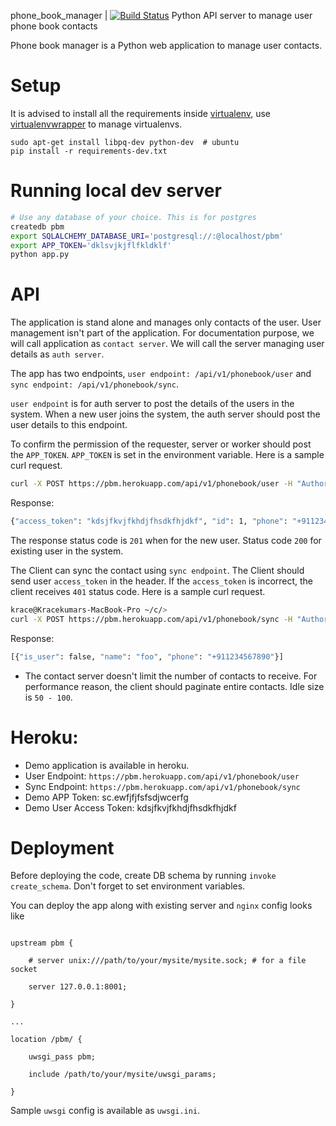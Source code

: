 phone_book_manager | [![Build Status](https://travis-ci.org/7CStudio/phone_book_manager.svg?branch=master)](https://travis-ci.org/7CStudio/phone_book_manager)
Python API server to manage user phone book contacts

Phone book manager is a Python web application to manage user contacts.

Setup
=====

It is advised to install all the requirements inside [virtualenv], use [virtualenvwrapper] to manage virtualenvs.

[virtualenv]: https://virtualenv.pypa.io/en/latest/
[virtualenvwrapper]: https://virtualenvwrapper.readthedocs.org/en/latest/

```
sudo apt-get install libpq-dev python-dev  # ubuntu
pip install -r requirements-dev.txt
```

Running local dev server
====

``` bash
# Use any database of your choice. This is for postgres
createdb pbm
export SQLALCHEMY_DATABASE_URI='postgresql://:@localhost/pbm'
export APP_TOKEN='dklsvjkjflfkldklf'
python app.py
```

API
===

The application is stand alone and manages only contacts of the user. User management isn't part of the application. For documentation purpose, we will call application as `contact server`.  We will call the server managing user details  as `auth server`.

The app has two endpoints, `user endpoint: /api/v1/phonebook/user` and `sync endpoint: /api/v1/phonebook/sync`.

`user endpoint` is for auth server to post the details of the users in the system. When a new user joins the system, the auth server should post the user details to this endpoint.

To confirm the permission of the requester, server or worker should post the `APP_TOKEN`. `APP_TOKEN` is set in the environment variable. Here is a sample curl request.

```bash
curl -X POST https://pbm.herokuapp.com/api/v1/phonebook/user -H "Authorization: <app_token>" -d '{"phone": "+911234567890", "access_token": "kdsjfkvjfkhdjfhsdkfhjdkf"}' -H "Content-Type: application/json"
```

Response:

```bash
{"access_token": "kdsjfkvjfkhdjfhsdkfhjdkf", "id": 1, "phone": "+911234567890"}
```

The response status code is `201` when for the new user. Status code `200` for existing user in the system.

The Client can sync the contact using `sync endpoint`. The Client should send user `access_token` in the header. If the `access_token` is incorrect, the client receives `401` status code. Here is a sample curl request.

```bash
krace@Kracekumars-MacBook-Pro ~/c/>
curl -X POST https://pbm.herokuapp.com/api/v1/phonebook/sync -H "Authorization: kdsjfkvjfkhdjfhsdkfhjdkf" -d '{"contacts": [{"phone": "+911234567890", "name": "foo"}]}' -H "Content-Type: application/json"
```

Response:

``` bash
[{"is_user": false, "name": "foo", "phone": "+911234567890"}]
```

- The contact server doesn't limit the number of contacts to receive. For performance reason, the client should paginate entire contacts. Idle size is `50 - 100`.


Heroku:
=====
- Demo application is available in heroku.
- User Endpoint: `https://pbm.herokuapp.com/api/v1/phonebook/user`
- Sync Endpoint: `https://pbm.herokuapp.com/api/v1/phonebook/sync`
- Demo APP Token: sc.ewfjfjfsfsdjwcerfg
- Demo User Access Token: kdsjfkvjfkhdjfhsdkfhjdkf

Deployment
===

Before deploying the code, create DB schema by running `invoke create_schema`. Don't forget to set environment variables.

You can deploy the app along with existing server and `nginx` config looks like

```

upstream pbm {

    # server unix:///path/to/your/mysite/mysite.sock; # for a file socket

    server 127.0.0.1:8001;

}

...

location /pbm/ {

    uwsgi_pass pbm;

    include /path/to/your/mysite/uwsgi_params;

}

```

Sample `uwsgi` config is available as `uwsgi.ini`.
